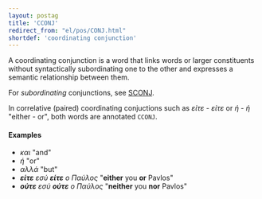 ```yaml
---
layout: postag
title: 'CCONJ'
redirect_from: "el/pos/CONJ.html"
shortdef: 'coordinating conjunction'
---
```


A coordinating conjunction is a word that links words or larger
constituents without syntactically subordinating one to the other and
expresses a semantic relationship between them.

For *subordinating* conjunctions, see [SCONJ]().

In correlative (paired) coordinating conjuctions such as _είτε - είτε_ or 
_ή - ή_ "either - or", both words are annotated `CCONJ`.

#### Examples

* _και_ "and"
* _ή_ "or"
* _αλλά_ "but"
* _<b>είτε</b> εσύ <b>είτε</b> ο Παύλος_ "<b>either</b> you <b>or</b> Pavlos"
* _<b>ούτε</b> εσύ <b>ούτε</b> ο Παύλος_ "<b>neither</b> you <b>nor</b> Pavlos"  
<!-- Interlanguage links updated Čt lis 12 09:42:51 CET 2020 -->
